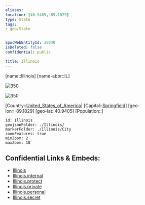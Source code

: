 ```yaml
---
aliases: 
location: [40.9405,-89.1829]
type: State
tags:
- geo/State


SpocWebEntityId: 36040
isDeleted: false
confidential: public

title: Illinois
---
```

[name::Illinois]
[name-abbr::IL]

![350](geo/Continent/North-America/United_States_of_America/Illinois/Seal_of_Illinois.svg)

![350](geo/Continent/North-America/United_States_of_America/Illinois/Flag_of_Illinois.svg)

[Country::[United_States_of_America](geo/Continent/North-America/United_States_of_America.md)]
[Capital::[Springfield](geo/Continent/North-America/United_States_of_America/Illinois/City/Springfield.md)]
[geo-lon::-89.1829]
[geo-lat::40.9405]
[Population::]



```leaflet
id: Illinois
geojsonFolder: ./Illinois/
markerFolder: ./Illinois/City
zoomFeatures: true 
minZoom: 2 
maxZoom: 18
```


## Confidential Links & Embeds: 
- [Illinois](../../../../../_public/geo/Continent/North-America/United_States_of_America/Illinois.md) 
- [Illinois.internal](../../../../../_internal/geo/Continent/North-America/United_States_of_America/Illinois.internal.md) 
- [Illinois.protect](../../../../../_protect/geo/Continent/North-America/United_States_of_America/Illinois.protect.md) 
- [Illinois.private](../../../../../_private/geo/Continent/North-America/United_States_of_America/Illinois.private.md) 
- [Illinois.personal](../../../../../_personal/geo/Continent/North-America/United_States_of_America/Illinois.personal.md) 
- [Illinois.secret](../../../../../_secret/geo/Continent/North-America/United_States_of_America/Illinois.secret.md) 
